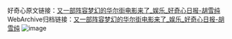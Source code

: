 好奇心原文链接：[又一部阵容梦幻的华尔街电影来了_娱乐_好奇心日报-胡雪纯](https://www.qdaily.com/articles/5280.html)
WebArchive归档链接：[又一部阵容梦幻的华尔街电影来了_娱乐_好奇心日报-胡雪纯](http://web.archive.org/web/20190623164405/https://www.qdaily.com/articles/5280.html)
![image](http://ww3.sinaimg.cn/large/007d5XDply1g3wh3f4a7jj30u02ah1kx)